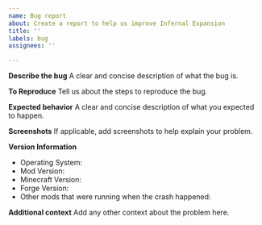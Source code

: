 ```yaml
---
name: Bug report
about: Create a report to help us improve Infernal Expansion
title: ''
labels: bug
assignees: ''

---
```


**Describe the bug**
A clear and concise description of what the bug is.

**To Reproduce**
Tell us about the steps to reproduce the bug.

**Expected behavior**
A clear and concise description of what you expected to happen.

**Screenshots**
If applicable, add screenshots to help explain your problem.

**Version Information**
 - Operating System:
 - Mod Version:
 - Minecraft Version:
 - Forge Version:
 - Other mods that were running when the crash happened:

**Additional context**
Add any other context about the problem here.
